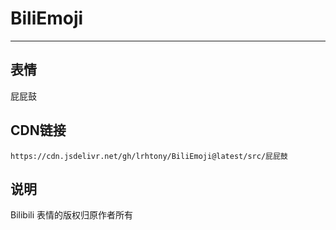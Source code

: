 
# BiliEmoji
---
## 表情
屁屁鼓
## CDN链接
```
https://cdn.jsdelivr.net/gh/lrhtony/BiliEmoji@latest/src/屁屁鼓
```
## 说明
Bilibili 表情的版权归原作者所有
